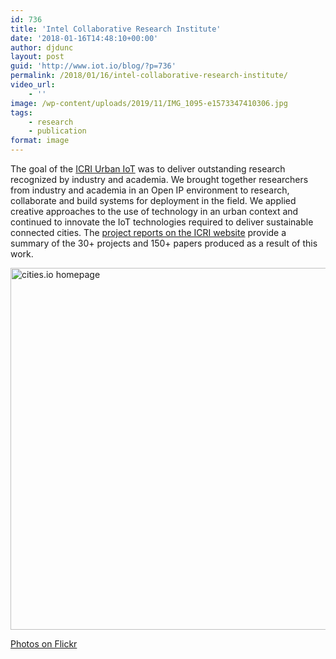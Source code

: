 ```yaml
---
id: 736
title: 'Intel Collaborative Research Institute'
date: '2018-01-16T14:48:10+00:00'
author: djdunc
layout: post
guid: 'http://www.iot.io/blog/?p=736'
permalink: /2018/01/16/intel-collaborative-research-institute/
video_url:
    - ''
image: /wp-content/uploads/2019/11/IMG_1095-e1573347410306.jpg
tags: 
    - research
    - publication
format: image
---
```


The goal of the [ICRI Urban IoT](http://www.cities.io) was to deliver outstanding research recognized by industry and academia. We brought together researchers from industry and academia in an Open IP environment to research, collaborate and build systems for deployment in the field. We applied creative approaches to the use of technology in an urban context and continued to innovate the IoT technologies required to deliver sustainable connected cities. The [project reports on the ICRI website](http://cities.io/about-us/) provide a summary of the 30+ projects and 150+ papers produced as a result of this work.

<a data-flickr-embed="true" href="https://www.flickr.com/photos/pseudonomad/12244443216/in/album-72157640340879596/" title="cities.io homepage"><img src="https://live.staticflickr.com/7307/12244443216_dd72a667e2_z.jpg" width="640" height="579" alt="cities.io homepage"/></a><script async src="//embedr.flickr.com/assets/client-code.js" charset="utf-8"></script>

[Photos on Flickr](https://www.flickr.com/photos/pseudonomad/albums/72157640340879596)